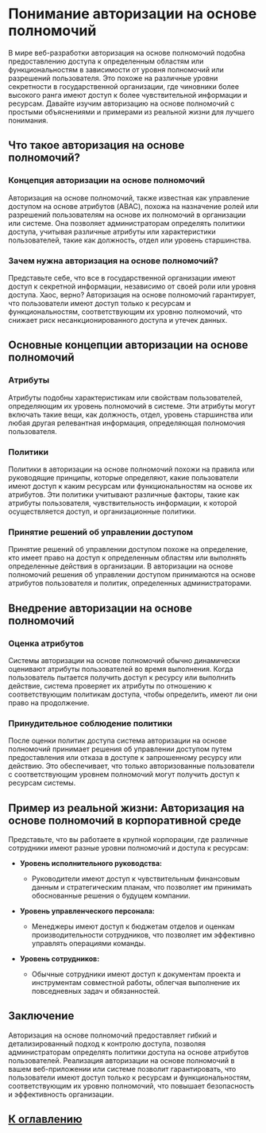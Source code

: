 # Понимание авторизации на основе полномочий

В мире веб-разработки авторизация на основе полномочий подобна предоставлению доступа к определенным областям или функциональностям в зависимости от уровня полномочий или разрешений пользователя. Это похоже на различные уровни секретности в государственной организации, где чиновники более высокого ранга имеют доступ к более чувствительной информации и ресурсам. Давайте изучим авторизацию на основе полномочий с простыми объяснениями и примерами из реальной жизни для лучшего понимания.

## Что такое авторизация на основе полномочий?

### Концепция авторизации на основе полномочий

Авторизация на основе полномочий, также известная как управление доступом на основе атрибутов (ABAC), похожа на назначение ролей или разрешений пользователям на основе их полномочий в организации или системе. Она позволяет администраторам определять политики доступа, учитывая различные атрибуты или характеристики пользователей, такие как должность, отдел или уровень старшинства.

### Зачем нужна авторизация на основе полномочий?

Представьте себе, что все в государственной организации имеют доступ к секретной информации, независимо от своей роли или уровня доступа. Хаос, верно? Авторизация на основе полномочий гарантирует, что пользователи имеют доступ только к ресурсам и функциональностям, соответствующим их уровню полномочий, что снижает риск несанкционированного доступа и утечек данных.

## Основные концепции авторизации на основе полномочий

### Атрибуты

Атрибуты подобны характеристикам или свойствам пользователей, определяющим их уровень полномочий в системе. Эти атрибуты могут включать такие вещи, как должность, отдел, уровень старшинства или любая другая релевантная информация, определяющая полномочия пользователя.

### Политики

Политики в авторизации на основе полномочий похожи на правила или руководящие принципы, которые определяют, какие пользователи имеют доступ к каким ресурсам или функциональностям на основе их атрибутов. Эти политики учитывают различные факторы, такие как атрибуты пользователя, чувствительность информации, к которой осуществляется доступ, и организационные политики.

### Принятие решений об управлении доступом

Принятие решений об управлении доступом похоже на определение, кто имеет право на доступ к определенным областям или выполнять определенные действия в организации. В авторизации на основе полномочий решения об управлении доступом принимаются на основе атрибутов пользователя и политик, определенных администраторами.

## Внедрение авторизации на основе полномочий

### Оценка атрибутов

Системы авторизации на основе полномочий обычно динамически оценивают атрибуты пользователей во время выполнения. Когда пользователь пытается получить доступ к ресурсу или выполнить действие, система проверяет их атрибуты по отношению к соответствующим политикам доступа, чтобы определить, имеют ли они право на продолжение.

### Принудительное соблюдение политики

После оценки политик доступа система авторизации на основе полномочий принимает решения об управлении доступом путем предоставления или отказа в доступе к запрошенному ресурсу или действию. Это обеспечивает, что только авторизованные пользователи с соответствующим уровнем полномочий могут получить доступ к ресурсам системы.

## Пример из реальной жизни: Авторизация на основе полномочий в корпоративной среде

Представьте, что вы работаете в крупной корпорации, где различные сотрудники имеют разные уровни полномочий и доступа к ресурсам:

- **Уровень исполнительного руководства:**
    - Руководители имеют доступ к чувствительным финансовым данным и стратегическим планам, что позволяет им принимать обоснованные решения о будущем компании.

- **Уровень управленческого персонала:**
    - Менеджеры имеют доступ к бюджетам отделов и оценкам производительности сотрудников, что позволяет им эффективно управлять операциями команды.

- **Уровень сотрудников:**
    - Обычные сотрудники имеют доступ к документам проекта и инструментам совместной работы, облегчая выполнение их повседневных задач и обязанностей.

## Заключение

Авторизация на основе полномочий предоставляет гибкий и детализированный подход к контролю доступа, позволяя администраторам определять политики доступа на основе атрибутов пользователей. Реализация авторизации на основе полномочий в вашем веб-приложении или системе позволит гарантировать, что пользователи имеют доступ только к ресурсам и функциональностям, соответствующим их уровню полномочий, что повышает безопасность и эффективность организации.

## [К оглавлению](../references.md)

